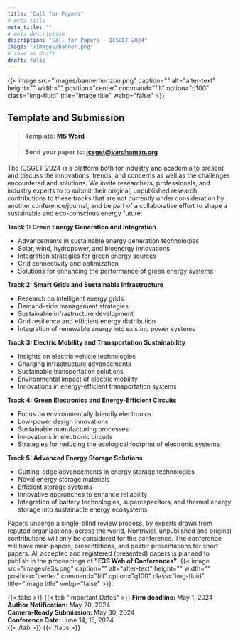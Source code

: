```yaml
---
title: "Call for Papers"
# meta title
meta_title: ""
# meta description
description: "Call for Papers - ICSGET 2024"
image: "/images/banner.png"
# save as draft
draft: false
---
```

{{< image src="images/bannerhorizon.png" caption="" alt="alter-text" height="" width="" position="center" command="fill" option="q100" class="img-fluid" title="image title"  webp="false" >}}

## Template and Submission

> #### **Template:** [MS Word](https://github.com/sravivarmanvce/icsget/raw/main/ICSGET_2024_WOC_2col_Template.docx)<br>
> #### **Send your paper to:** icsget@vardhaman.org


The ICSGET-2024 is a platform both for industry and academia to present and discuss the innovations, trends, and concerns as well as the challenges encountered and solutions. We invite researchers, professionals, and industry experts to to submit their original, unpublished research contributions to these tracks that are not currently under consideration by another conference/journal, and be part of a collaborative effort to shape a sustainable and eco-conscious energy future.

**Track 1: Green Energy Generation and Integration**
- Advancements in sustainable energy generation technologies
- Solar, wind, hydropower, and bioenergy innovations
- Integration strategies for green energy sources
- Grid connectivity and optimization
- Solutions for enhancing the performance of green energy systems

**Track 2: Smart Grids and Sustainable Infrastructure**
- Research on intelligent energy grids
- Demand-side management strategies
- Sustainable infrastructure development
- Grid resilience and efficient energy distribution
- Integration of renewable energy into existing power systems

**Track 3: Electric Mobility and Transportation Sustainability**
- Insights on electric vehicle technologies
- Charging infrastructure advancements
- Sustainable transportation solutions
- Environmental impact of electric mobility
- Innovations in energy-efficient transportation systems

**Track 4: Green Electronics and Energy-Efficient Circuits**
- Focus on environmentally friendly electronics
- Low-power design innovations
- Sustainable manufacturing processes
- Innovations in electronic circuits
- Strategies for reducing the ecological footprint of electronic systems

**Track 5: Advanced Energy Storage Solutions**
- Cutting-edge advancements in energy storage technologies
- Novel energy storage materials
- Efficient storage systems
- Innovative approaches to enhance reliability
- Integration of battery technologies, supercapacitors, and thermal energy storage into sustainable energy ecosystems


Papers undergo a single-blind review process, by experts drawn from reputed organizations, across the world. Nontrivial, unpublished and original contributions will only be considered for the conference. The conference will have main papers, presentations, and poster presentations for short papers. All accepted and registered (presented) papers is planned to publish in the proceedings of **"E3S Web of Conferences”**.
{{< image src="images/e3s.png" caption="" alt="alter-text" height="" width="" position="center" command="fill" option="q100" class="img-fluid" title="image title"  webp="false" >}}.

{{< tabs >}}
{{< tab "Important Dates" >}}
**Firm deadline:** May 1, 2024<br>
**Author Notification:** May 20, 2024<br>
**Camera-Ready Submission:** May 30, 2024<br>
**Conference Date:** June 14, 15, 2024<br>
{{< /tab >}}
{{< /tabs >}}